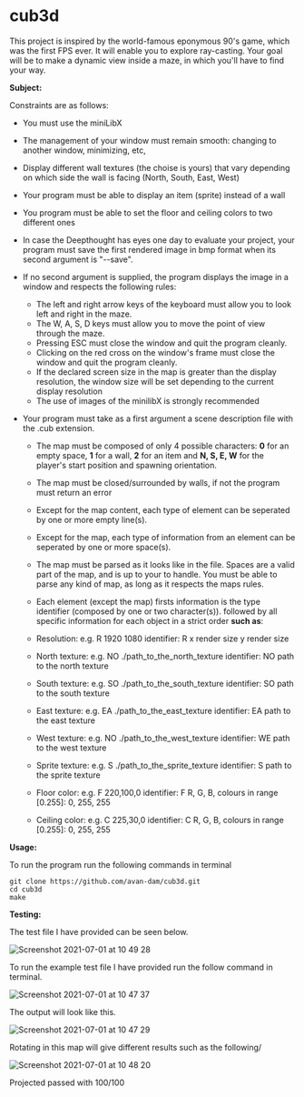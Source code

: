 # cub3d
This project is inspired by the world-famous eponymous 90's game, which was the first FPS ever. It will enable you to explore ray-casting. Your goal will be to make a dynamic view inside a maze, in which you'll have to find your way.

**Subject:**

Constraints are as follows:
- You must use the miniLibX
- The management of your window must remain smooth: changing to another window, minimizing, etc,
- Display different wall textures (the choise is yours) that vary depending on which side the wall is facing (North, South, East, West)
- Your program must be able to display an item (sprite) instead of a wall
- You program must be able to set the floor and ceiling colors to two different ones
- In case the Deepthought has eyes one day to evaluate your project, your program must save the first rendered image in bmp format when its second argument is "--save".
- If no second argument is supplied, the program displays the image in a window and respects the following rules:
  - The left and right arrow keys of the keyboard must allow you to look left and right in the maze.
  - The W, A, S, D keys must allow you to move the point of view through the maze.
  - Pressing ESC must close the window and quit the program cleanly.
  - Clicking on the red cross on the window's frame must close the window and quit the program cleanly.
  - If the declared screen size in the map is greater than the display resolution, the window size will be set depending to the current display resolution
  - The use of images of the minilibX is strongly recommended

- Your program must take as a first argument a scene description file with the .cub extension.
  - The map must be composed of only 4 possible characters: **0** for an empty space, **1** for a wall, **2** for an item and **N, S, E, W** for the player's start position and spawning orientation.
  - The map must be closed/surrounded by walls, if not the program must return an error
  - Except for the map content, each type of element can be seperated by one or more empty line(s).
  - Except for the map, each type of information from an element can be seperated by one or more space(s).
  - The map must be parsed as it looks like in the file. Spaces are a valid part of the map, and is up to your to handle. You must be able to parse any kind of map, as long as it respects the maps rules.
  - Each element (except the map) firsts information is the type identifier (composed by one or two character(s)). followed by all specific information for each object in a strict order **such as**:

   - Resolution:
      e.g. R 1920 1080
      identifier: R
      x render size
      y render size
    - North texture:
      e.g. NO ./path_to_the_north_texture
      identifier: NO
      path to the north texture
    - South texture:
      e.g. SO ./path_to_the_south_texture
      identifier: SO
      path to the south texture
    - East texture:
      e.g. EA ./path_to_the_east_texture
      identifier: EA
      path to the east texture
    - West texture:
      e.g. NO ./path_to_the_west_texture
      identifier: WE
      path to the west texture
    - Sprite texture:
      e.g. S ./path_to_the_sprite_texture
      identifier: S
      path to the sprite texture
    - Floor color:
      e.g. F 220,100,0
      identifier: F
      R, G, B, colours in range [0.255]: 0, 255, 255
    - Ceiling color:
      e.g. C 225,30,0
      identifier: C
      R, G, B, colours in range [0.255]: 0, 255, 255
      
      
**Usage:**

To run the program run the following commands in terminal

```
git clone https://github.com/avan-dam/cub3d.git
cd cub3d
make
```


**Testing:**

The test file I have provided can be seen below.

![Screenshot 2021-07-01 at 10 49 28](https://user-images.githubusercontent.com/61982496/124098653-05db3d80-da5d-11eb-9693-963435a80fb2.png)


To run the example test file I have provided run the follow command in terminal.

![Screenshot 2021-07-01 at 10 47 37](https://user-images.githubusercontent.com/61982496/124098538-ea703280-da5c-11eb-97ea-7d0d2e31257e.png)

The output will look like this.

![Screenshot 2021-07-01 at 10 47 29](https://user-images.githubusercontent.com/61982496/124098497-e3492480-da5c-11eb-9fde-8b71cedcd107.png)

Rotating in this map will give different results such as the following/

![Screenshot 2021-07-01 at 10 48 20](https://user-images.githubusercontent.com/61982496/124098622-fc51d580-da5c-11eb-9abf-6e2fcf75f8cd.png)
      
      
 
 Projected passed with 100/100
      
